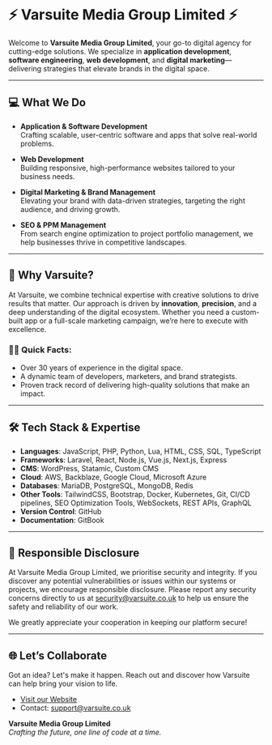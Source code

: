 # ⚡ Varsuite Media Group Limited ⚡

Welcome to **Varsuite Media Group Limited**, your go-to digital agency for cutting-edge solutions. We specialize in **application development**, **software engineering**, **web development**, and **digital marketing**—delivering strategies that elevate brands in the digital space.

---

## 💻 What We Do

- **Application & Software Development**  
  Crafting scalable, user-centric software and apps that solve real-world problems.

- **Web Development**  
  Building responsive, high-performance websites tailored to your business needs.

- **Digital Marketing & Brand Management**  
  Elevating your brand with data-driven strategies, targeting the right audience, and driving growth.

- **SEO & PPM Management**  
  From search engine optimization to project portfolio management, we help businesses thrive in competitive landscapes.

---

## 🚀 Why Varsuite?

At Varsuite, we combine technical expertise with creative solutions to drive results that matter. Our approach is driven by **innovation**, **precision**, and a deep understanding of the digital ecosystem. Whether you need a custom-built app or a full-scale marketing campaign, we’re here to execute with excellence.

### 👨‍💻 Quick Facts:
- Over 30 years of experience in the digital space.
- A dynamic team of developers, marketers, and brand strategists.
- Proven track record of delivering high-quality solutions that make an impact.

---

## 🛠️ Tech Stack & Expertise

- **Languages**: JavaScript, PHP, Python, Lua, HTML, CSS, SQL, TypeScript
- **Frameworks**: Laravel, React, Node.js, Vue.js, Next.js, Express
- **CMS**: WordPress, Statamic, Custom CMS
- **Cloud**: AWS, Backblaze, Google Cloud, Microsoft Azure
- **Databases**: MariaDB, PostgreSQL, MongoDB, Redis
- **Other Tools**: TailwindCSS, Bootstrap, Docker, Kubernetes, Git, CI/CD pipelines, SEO Optimization Tools, WebSockets, REST APIs, GraphQL
- **Version Control**: GitHub
- **Documentation**: GitBook

---

## 🔐 Responsible Disclosure

At Varsuite Media Group Limited, we prioritise security and integrity. If you discover any potential vulnerabilities or issues within our systems or projects, we encourage responsible disclosure. Please report any security concerns directly to us at [security@varsuite.co.uk](mailto:security@varsuite.co.uk) to help us ensure the safety and reliability of our work.

We greatly appreciate your cooperation in keeping our platform secure!

---

## 🌐 Let’s Collaborate

Got an idea? Let's make it happen. Reach out and discover how Varsuite can help bring your vision to life.

- [Visit our Website](https://varsuite.co.uk)
- Contact: support@varsuite.co.uk

**Varsuite Media Group Limited**  
*Crafting the future, one line of code at a time.*
